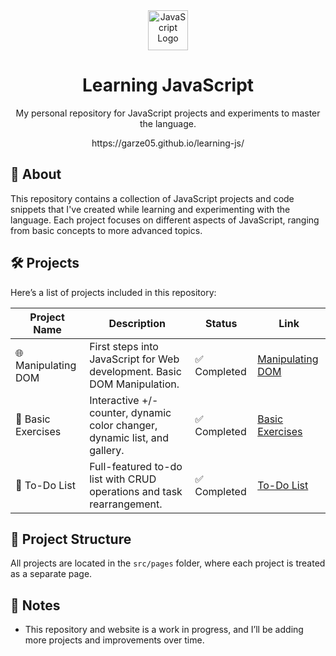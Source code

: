 <div align="center">
  <img height="64" src="https://cdn.simpleicons.org/javascript" alt="JavaScript Logo" />
  <h1>Learning JavaScript</h1>
  <p>My personal repository for JavaScript projects and experiments to master the language.</p>
  https://garze05.github.io/learning-js/
</div>

## 📖 About

This repository contains a collection of JavaScript projects and code snippets that I've created while learning and experimenting with the language. Each project focuses on different aspects of JavaScript, ranging from basic concepts to more advanced topics.

## 🛠️ Projects

Here’s a list of projects included in this repository:

  | Project Name        | Description                                                                 | Status         | Link            |
  |---------------------|-----------------------------------------------------------------------------|----------------|-----------------|
  | 🌐 Manipulating DOM | First steps into JavaScript for Web development. Basic DOM Manipulation.    | ✅ Completed   | [Manipulating DOM](https://garze05.github.io/learning-js/src/pages/manipulating-dom/)|
  | 🧮 Basic Exercises  | Interactive +/- counter, dynamic color changer, dynamic list, and gallery.  | ✅ Completed   | [Basic Exercises](https://garze05.github.io/learning-js/src/pages/basic-exercises/)|
  | 📝 To-Do List       | Full-featured to-do list with CRUD operations and task rearrangement.       | ✅ Completed   | [To-Do List](https://garze05.github.io/learning-js/src/pages/todo-list/)|


## 📁 Project Structure

All projects are located in the `src/pages` folder, where each project is treated as a separate page.

## 📝 Notes

- This repository and website is a work in progress, and I’ll be adding more projects and improvements over time.
